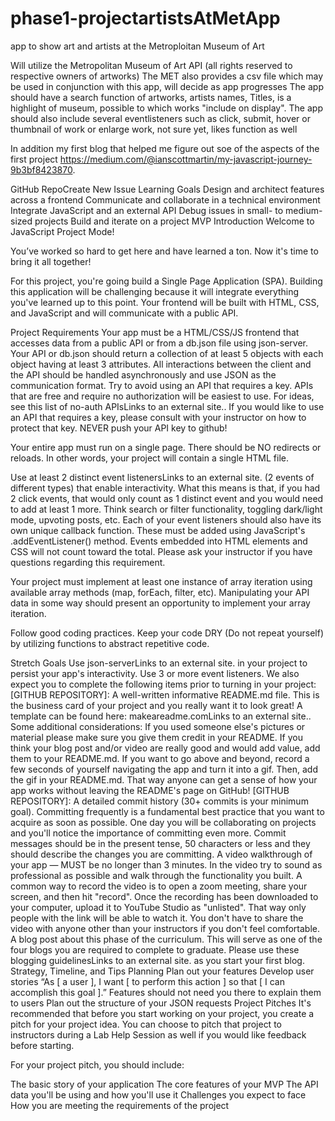 # phase1-projectartistsAtMetApp

app to show art and artists at the Metroploitan Museum of Art

Will utilize the Metropolitan Museum of Art API (all rights reserved to respective owners of artworks)
The MET also provides a csv file which may be used in conjunction with this app, will decide as app progresses
The app should have a search function of artworks, artists names, Titles, is a highlight of museum, possible to which works "include on display".
The app should also include several eventlisteners such as click, submit, hover or thumbnail of work or enlarge work, not sure yet, likes function as well

In addition my first blog that helped me figure out soe of the aspects of the first project https://medium.com/@ianscottmartin/my-javascript-journey-9b3bf8423870.

GitHub RepoCreate New Issue
Learning Goals
Design and architect features across a frontend
Communicate and collaborate in a technical environment
Integrate JavaScript and an external API
Debug issues in small- to medium-sized projects
Build and iterate on a project MVP
Introduction
Welcome to JavaScript Project Mode!

You’ve worked so hard to get here and have learned a ton. Now it's time to bring it all together!

For this project, you're going build a Single Page Application (SPA). Building this application will be challenging because it will integrate everything you've learned up to this point. Your frontend will be built with HTML, CSS, and JavaScript and will communicate with a public API.

Project Requirements
Your app must be a HTML/CSS/JS frontend that accesses data from a public API or from a db.json file using json-server. Your API or db.json should return a collection of at least 5 objects with each object having at least 3 attributes. All interactions between the client and the API should be handled asynchronously and use JSON as the communication format. Try to avoid using an API that requires a key. APIs that are free and require no authorization will be easiest to use. For ideas, see this list of no-auth APIsLinks to an external site.. If you would like to use an API that requires a key, please consult with your instructor on how to protect that key. NEVER push your API key to github!

Your entire app must run on a single page. There should be NO redirects or reloads. In other words, your project will contain a single HTML file.

Use at least 2 distinct event listenersLinks to an external site. (2 events of different types) that enable interactivity. What this means is that, if you had 2 click events, that would only count as 1 distinct event and you would need to add at least 1 more. Think search or filter functionality, toggling dark/light mode, upvoting posts, etc. Each of your event listeners should also have its own unique callback function. These must be added using JavaScript's .addEventListener() method. Events embedded into HTML elements and CSS will not count toward the total. Please ask your instructor if you have questions regarding this requirement.

Your project must implement at least one instance of array iteration using available array methods (map, forEach, filter, etc). Manipulating your API data in some way should present an opportunity to implement your array iteration.

Follow good coding practices. Keep your code DRY (Do not repeat yourself) by utilizing functions to abstract repetitive code.

Stretch Goals
Use json-serverLinks to an external site. in your project to persist your app's interactivity.
Use 3 or more event listeners.
We also expect you to complete the following items prior to turning in your project:
[GITHUB REPOSITORY]: A well-written informative README.md file. This is the business card of your project and you really want it to look great! A template can be found here: makeareadme.comLinks to an external site.. Some additional considerations:
If you used someone else's pictures or material please make sure you give them credit in your README.
If you think your blog post and/or video are really good and would add value, add them to your README.md.
If you want to go above and beyond, record a few seconds of yourself navigating the app and turn it into a gif. Then, add the gif in your README.md. That way anyone can get a sense of how your app works without leaving the README's page on GitHub!
[GITHUB REPOSITORY]: A detailed commit history (30+ commits is your minimum goal). Committing frequently is a fundamental best practice that you want to acquire as soon as possible. One day you will be collaborating on projects and you'll notice the importance of committing even more. Commit messages should be in the present tense, 50 characters or less and they should describe the changes you are committing.
A video walkthrough of your app — MUST be no longer than 3 minutes. In the video try to sound as professional as possible and walk through the functionality you built. A common way to record the video is to open a zoom meeting, share your screen, and then hit "record". Once the recording has been downloaded to your computer, upload it to YouTube Studio as "unlisted". That way only people with the link will be able to watch it. You don't have to share the video with anyone other than your instructors if you don't feel comfortable.
A blog post about this phase of the curriculum. This will serve as one of the four blogs you are required to complete to graduate. Please use these blogging guidelinesLinks to an external site. as you start your first blog.
Strategy, Timeline, and Tips
Planning
Plan out your features
Develop user stories
“As [ a user ], I want [ to perform this action ] so that [ I can accomplish this goal ].”
Features should not need you there to explain them to users
Plan out the structure of your JSON requests
Project Pitches
It's recommended that before you start working on your project, you create a pitch for your project idea. You can choose to pitch that project to instructors during a Lab Help Session as well if you would like feedback before starting.

For your project pitch, you should include:

The basic story of your application
The core features of your MVP
The API data you'll be using and how you'll use it
Challenges you expect to face
How you are meeting the requirements of the project
